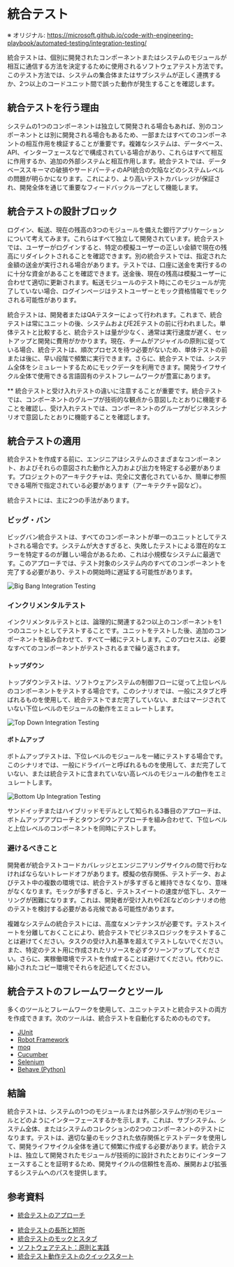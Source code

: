 # 統合テスト

※ オリジナル: https://microsoft.github.io/code-with-engineering-playbook/automated-testing/integration-testing/

統合テストは、個別に開発されたコンポーネントまたはシステムのモジュールが相互に通信する方法を決定するために使用されるソフトウェアテスト方法です。このテスト方法では、システムの集合体またはサブシステムが正しく連携するか、2つ以上のコードユニット間で誤った動作が発生することを確認します。

## 統合テストを行う理由

システムの1つのコンポーネントは独立して開発される場合もあれば、別のコンポーネントとは別に開発される場合もあるため、一部またはすべてのコンポーネントの相互作用を検証することが重要です。複雑なシステムは、データベース、API、インターフェースなどで構成されている場合があり、これらはすべて相互に作用するか、追加の外部システムと相互作用します。統合テストでは、データベーススキーマの破損やサードパーティのAPI統合の欠陥などのシステムレベルの問題が明らかになります。これにより、より高いテストカバレッジが保証され、開発全体を通じて重要なフィードバックループとして機能します。

## 統合テストの設計ブロック

ログイン、転送、現在の残高の3つのモジュールを備えた銀行アプリケーションについて考えてみます。これらはすべて独立して開発されています。統合テストでは、ユーザーがログインすると、特定の模擬ユーザーの正しい金額で現在の残高にリダイレクトされることを確認できます。別の統合テストでは、指定された金額の送金が実行される場合があります。テストでは、口座に送金を実行するのに十分な資金があることを確認できます。送金後、現在の残高は模擬ユーザーに合わせて適切に更新されます。転送モジュールのテスト時にこのモジュールが完了していない場合、ログインページはテストユーザーとモック資格情報でモックされる可能性があります。

統合テストは、開発者またはQAテスターに​​よって行われます。これまで、統合テストは常にユニットの後、システムおよびE2Eテストの前に行われました。単体テストと比較すると、統合テストは量が少なく、通常は実行速度が遅く、セットアップと開発に費用がかかります。現在、チームがアジャイルの原則に従っている場合、統合テストは、順次プロセスを待つ必要がないため、単体テストの前または後に、早い段階で頻繁に実行できます。さらに、統合テストでは、システム全体をシミュレートするためにモックデータを利用できます。開発ライフサイクル全体で使用できる言語固有のテストフレームワークが豊富にあります。

\*\* 統合テストと受け入れテストの違いに注意することが重要です。統合テストでは、コンポーネントのグループが技術的な観点から意図したとおりに機能することを確認し、受け入れテストでは、コンポーネントのグループがビジネスシナリオで意図したとおりに機能することを確認します。

## 統合テストの適用

統合テストを作成する前に、エンジニアはシステムのさまざまなコンポーネント、およびそれらの意図された動作と入力および出力を特定する必要があります。プロジェクトのアーキテクチャは、完全に文書化されているか、簡単に参照できる場所で指定されている必要があります（アーキテクチャ図など）。

統合テストには、主に2つの手法があります。

### ビッグ・バン

ビッグバン統合テストは、すべてのコンポーネントが単一のユニットとしてテストされる場合です。システムが大きすぎると、失敗したテストによる潜在的なエラーを特定するのが難しい場合があるため、これは小規模なシステムに最適です。このアプローチでは、テスト対象のシステム内のすべてのコンポーネントを完了する必要があり、テストの開始時に遅延する可能性があります。

![Big Bang Integration Testing](./images/bigBang.jpg)

### インクリメンタルテスト

インクリメンタルテストとは、論理的に関連する2つ以上のコンポーネントを1つのユニットとしてテストすることです。ユニットをテストした後、追加のコンポーネントを組み合わせて、すべて一緒にテストします。このプロセスは、必要なすべてのコンポーネントがテストされるまで繰り返されます。

#### トップダウン

トップダウンテストは、ソフトウェアシステムの制御フローに従って上位レベルのコンポーネントをテストする場合です。このシナリオでは、一般にスタブと呼ばれるものを使用して、統合テストでまだ完了していない、またはマージされていない下位レベルのモジュールの動作をエミュレートします。

![Top Down Integration Testing](./images/topDown.png)

#### ボトムアップ

ボトムアップテストは、下位レベルのモジュールを一緒にテストする場合です。このシナリオでは、一般にドライバーと呼ばれるものを使用して、まだ完了していない、または統合テストに含まれていない高レベルのモジュールの動作をエミュレートします。

![Bottom Up Integration Testing](./images/bottomUp.jpg)

サンドイッチまたはハイブリッドモデルとして知られる3番目のアプローチは、ボトムアップアプローチとタウンダウンアプローチを組み合わせて、下位レベルと上位レベルのコンポーネントを同時にテストします。

### 避けるべきこと

開発者が統合テストコードカバレッジとエンジニアリングサイクルの間で行わなければならないトレードオフがあります。模擬の依存関係、テストデータ、およびテスト中の複数の環境では、統合テストが多すぎると維持できなくなり、意味がなくなります。モックが多すぎると、テストスイートの速度が低下し、スケーリングが困難になります。これは、開発者が受け入れやE2Eなどのシナリオの他のテストを検討する必要がある兆候である可能性があります。

複雑なシステムの統合テストには、高度なメンテナンスが必要です。テストスイートを分離しておくことにより、統合テストでビジネスロジックをテストすることは避けてください。タスクの受け入れ基準を超えてテストしないでください。また、特定のテスト用に作成されたリソースを必ずクリーンアップしてください。さらに、実稼働環境でテストを作成することは避けてください。代わりに、縮小されたコピー環境でそれらを記述してください。

## 統合テストのフレームワークとツール

多くのツールとフレームワークを使用して、ユニットテストと統合テストの両方を作成できます。次のツールは、統合テストを自動化するためのものです。

- [JUnit](https://junit.org/junit5/)
- [Robot Framework](https://robotframework.org/)
- [moq](https://github.com/moq/moq4)
- [Cucumber](https://cucumber.io/)
- [Selenium](https://www.selenium.dev/)
- [Behave (Python)](https://behave.readthedocs.io/en/latest/tutorial.html)

## 結論

統合テストは、システムの1つのモジュールまたは外部システムが別のモジュールとどのようにインターフェースするかを示します。これは、サブシステム、システム全体、またはシステムのコレクションの2つのコンポーネントのテストになります。テストは、適切な量のモックされた依存関係とテストデータを使用して、開発ライフサイクル全体を通じて頻繁に作成する必要があります。統合テストは、独立して開発されたモジュールが技術的に設計されたとおりにインターフェースすることを証明するため、開発サイクルの信頼性を高め、展開および拡張するシステムへのパスを提供します。

## 参考資料

<!-- markdown-link-check-disable -->
- [統合テストのアプローチ](https://www.softwaretestinghelp.com/what-is-integration-testing/)
<!-- markdown-link-check-enable -->
- [統合テストの長所と短所](https://www.geeksforgeeks.org/software-engineering-integration-testing/)
- [統合テストのモックとスタブ](https://circleci.com/blog/how-to-test-software-part-i-mocking-stubbing-and-contract-testing/)
- [ソフトウェアテスト：原則と実践](https://www.goodreads.com/book/show/21278464-software-testing)
- [統合テスト動作テストのクイックスタート](https://github.com/Nick287/Behave-Quick-Start)
